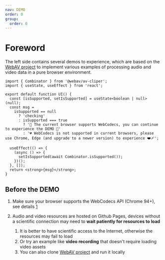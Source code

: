 ```yaml
---
nav: DEMO
order: 0
group:
  order: 0
---
```


# Foreword

The left side contains several demos to experience, which are based on the [WebAV project][2] to implement various examples of processing audio and video data in a pure browser environment.

```tsx
import { Combinator } from '@webav/av-cliper';
import { useState, useEffect } from 'react';

export default function UI() {
  const [isSupported, setIsSupported] = useState<boolean | null>(null);
  const msg =
    isSupported == null
      ? 'checking'
      : isSupported === true
        ? '🎉 The current browser supports WebCodecs, you can continue to experience the DEMO 🎉'
        : '💔 WebCodecs is not supported in current browsers, please use Chrome, Edge (and upgrade to a newer version) to experience ❤️‍🩹';

  useEffect(() => {
    (async () => {
      setIsSupported(await Combinator.isSupported());
    })();
  }, []);
  return <strong>{msg}</strong>;
}
```

## Before the DEMO

1.  Make sure your browser supports the WebCodecs API (Chrome 94+), see details [1]
2.  Audio and video resources are hosted on Github Pages, devices without a scientific connection may need to **wait patiently for resources to load**

    1. It is better to have scientific access to the Internet, otherwise the resources may fail to load
    2. Or try an example like **video recording** that doesn't require loading video assets
    3. You can also clone [WebAV project][2] and run it locally

    [1]: https://caniuse.com/?search=WebCodecs
    [2]: https://github.com/WebAV-Tech/WebAV
